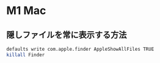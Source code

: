 # M1 Mac

## 隠しファイルを常に表示する方法

```bash
defaults write com.apple.finder AppleShowAllFiles TRUE
killall Finder
```
